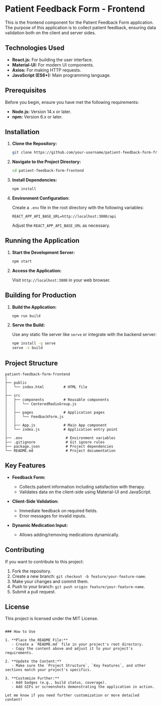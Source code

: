 # Patient Feedback Form - Frontend

This is the frontend component for the Patient Feedback Form application. The purpose of this application is to collect patient feedback, ensuring data validation both on the client and server sides.

## Technologies Used

- **React.js:** For building the user interface.
- **Material-UI:** For modern UI components.
- **Axios:** For making HTTP requests.
- **JavaScript (ES6+):** Main programming language.

## Prerequisites

Before you begin, ensure you have met the following requirements:

- **Node.js:** Version 14.x or later.
- **npm:** Version 6.x or later.

## Installation

1. **Clone the Repository:**

   ```bash
   git clone https://github.com/your-username/patient-feedback-form-frontend.git
   ```

2. **Navigate to the Project Directory:**

   ```bash
   cd patient-feedback-form-frontend
   ```

3. **Install Dependencies:**

   ```bash
   npm install
   ```

4. **Environment Configuration:**

   Create a `.env` file in the root directory with the following variables:

   ```plaintext
   REACT_APP_API_BASE_URL=http://localhost:3000/api
   ```

   Adjust the `REACT_APP_API_BASE_URL` as necessary.

## Running the Application

1. **Start the Development Server:**

   ```bash
   npm start
   ```

2. **Access the Application:**

   Visit `http://localhost:3000` in your web browser.

## Building for Production

1. **Build the Application:**

   ```bash
   npm run build
   ```

2. **Serve the Build:**

   Use any static file server like `serve` or integrate with the backend server:

   ```bash
   npm install -g serve
   serve -s build
   ```

## Project Structure

```
patient-feedback-form-frontend
│
├── public
│   └── index.html         # HTML file
│
├── src
│   ├── components         # Reusable components
│   │   └── CenteredRadioGroup.js
│   │
│   ├── pages              # Application pages
│   │   └── FeedbackForm.js
│   │
│   ├── App.js             # Main App component
│   └── index.js           # Application entry point
│
├── .env                    # Environment variables
├── .gitignore              # Git ignore rules
├── package.json            # Project dependencies
└── README.md               # Project documentation
```

## Key Features

- **Feedback Form:**
  - Collects patient information including satisfaction with therapy.
  - Validates data on the client-side using Material-UI and JavaScript.

- **Client-Side Validation:**
  - Immediate feedback on required fields.
  - Error messages for invalid inputs.

- **Dynamic Medication Input:**
  - Allows adding/removing medications dynamically.

## Contributing

If you want to contribute to this project:

1. Fork the repository.
2. Create a new branch: `git checkout -b feature/your-feature-name`.
3. Make your changes and commit them.
4. Push to your branch: `git push origin feature/your-feature-name`.
5. Submit a pull request.

## License

This project is licensed under the MIT License.

```

### How to Use

1. **Place the README File:**
   - Create a `README.md` file in your project's root directory.
   - Copy the content above and adjust it to your project's requirements.

2. **Update the Content:**
   - Make sure the `Project Structure`, `Key Features`, and other sections match your project's specifics.

3. **Customize Further:**
   - Add badges (e.g., build status, coverage).
   - Add GIFs or screenshots demonstrating the application in action.

Let me know if you need further customization or more detailed content!
